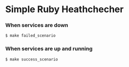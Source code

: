 # Simple Ruby Heathchecher

### When services are down

```sh
$ make failed_scenario
```

### When services are up and running

```sh
$ make success_scenario
```
